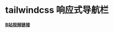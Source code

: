 # tailwindcss 响应式导航栏

[**B站视频链接**](https://www.bilibili.com/video/BV1Ya411u7xR?vd_source=717e5631051a8339c2eea7fb70959d5b)
